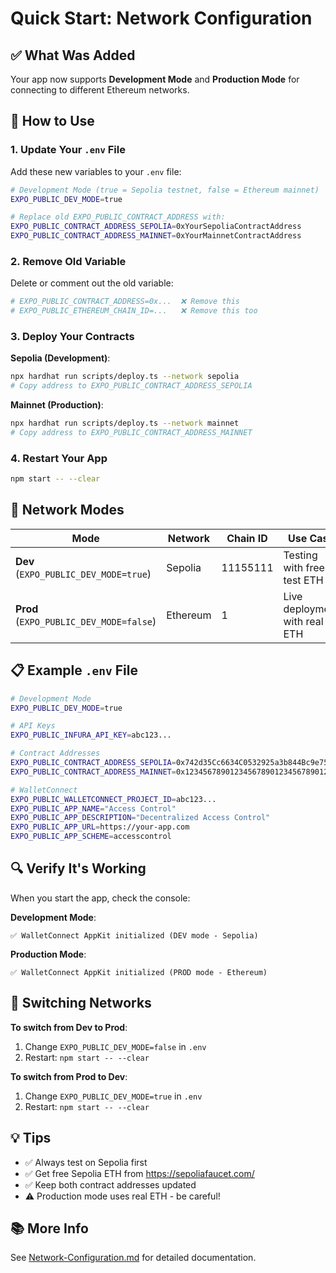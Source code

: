 # Quick Start: Network Configuration

## ✅ What Was Added

Your app now supports **Development Mode** and **Production Mode** for connecting to different Ethereum networks.

## 🚀 How to Use

### 1. Update Your `.env` File

Add these new variables to your `.env` file:

```bash
# Development Mode (true = Sepolia testnet, false = Ethereum mainnet)
EXPO_PUBLIC_DEV_MODE=true

# Replace old EXPO_PUBLIC_CONTRACT_ADDRESS with:
EXPO_PUBLIC_CONTRACT_ADDRESS_SEPOLIA=0xYourSepoliaContractAddress
EXPO_PUBLIC_CONTRACT_ADDRESS_MAINNET=0xYourMainnetContractAddress
```

### 2. Remove Old Variable

Delete or comment out the old variable:

```bash
# EXPO_PUBLIC_CONTRACT_ADDRESS=0x...  ❌ Remove this
# EXPO_PUBLIC_ETHEREUM_CHAIN_ID=...   ❌ Remove this too
```

### 3. Deploy Your Contracts

**Sepolia (Development)**:

```bash
npx hardhat run scripts/deploy.ts --network sepolia
# Copy address to EXPO_PUBLIC_CONTRACT_ADDRESS_SEPOLIA
```

**Mainnet (Production)**:

```bash
npx hardhat run scripts/deploy.ts --network mainnet
# Copy address to EXPO_PUBLIC_CONTRACT_ADDRESS_MAINNET
```

### 4. Restart Your App

```bash
npm start -- --clear
```

## 🎯 Network Modes

| Mode                                    | Network  | Chain ID | Use Case                      |
| --------------------------------------- | -------- | -------- | ----------------------------- |
| **Dev** (`EXPO_PUBLIC_DEV_MODE=true`)   | Sepolia  | 11155111 | Testing with free test ETH    |
| **Prod** (`EXPO_PUBLIC_DEV_MODE=false`) | Ethereum | 1        | Live deployment with real ETH |

## 📋 Example `.env` File

```bash
# Development Mode
EXPO_PUBLIC_DEV_MODE=true

# API Keys
EXPO_PUBLIC_INFURA_API_KEY=abc123...

# Contract Addresses
EXPO_PUBLIC_CONTRACT_ADDRESS_SEPOLIA=0x742d35Cc6634C0532925a3b844Bc9e7595f0bEb1
EXPO_PUBLIC_CONTRACT_ADDRESS_MAINNET=0x1234567890123456789012345678901234567890

# WalletConnect
EXPO_PUBLIC_WALLETCONNECT_PROJECT_ID=abc123...
EXPO_PUBLIC_APP_NAME="Access Control"
EXPO_PUBLIC_APP_DESCRIPTION="Decentralized Access Control"
EXPO_PUBLIC_APP_URL=https://your-app.com
EXPO_PUBLIC_APP_SCHEME=accesscontrol
```

## 🔍 Verify It's Working

When you start the app, check the console:

**Development Mode**:

```
✅ WalletConnect AppKit initialized (DEV mode - Sepolia)
```

**Production Mode**:

```
✅ WalletConnect AppKit initialized (PROD mode - Ethereum)
```

## 🔄 Switching Networks

**To switch from Dev to Prod**:

1. Change `EXPO_PUBLIC_DEV_MODE=false` in `.env`
2. Restart: `npm start -- --clear`

**To switch from Prod to Dev**:

1. Change `EXPO_PUBLIC_DEV_MODE=true` in `.env`
2. Restart: `npm start -- --clear`

## 💡 Tips

- ✅ Always test on Sepolia first
- ✅ Get free Sepolia ETH from https://sepoliafaucet.com/
- ✅ Keep both contract addresses updated
- ⚠️ Production mode uses real ETH - be careful!

## 📚 More Info

See [Network-Configuration.md](./Network-Configuration.md) for detailed documentation.
